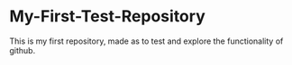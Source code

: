 # My-First-Test-Repository
This is my first repository, made as to test and explore the functionality of github.
